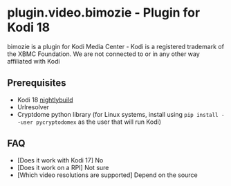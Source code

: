 # plugin.video.bimozie - Plugin for Kodi 18

bimozie is a plugin for Kodi Media Center -  Kodi is a registered trademark of the XBMC Foundation. We are not connected to or in any other way affiliated with Kodi

## Prerequisites

- Kodi 18 [nightlybuild](http://mirrors.kodi.tv/nightlies/)
- Urlresolver
- Cryptdome python library (for Linux systems, install using `pip install --user pycryptodomex` as the user that will run Kodi)


## FAQ

- [Does it work with Kodi 17] No
- [Does it work on a RPI] Not sure
- [Which video resolutions are supported] Depend on the source